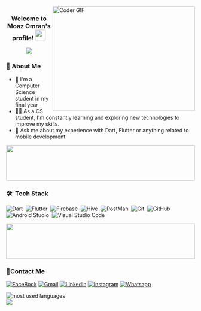 
<img align="right" src="https://cdn.dribbble.com/users/795597/screenshots/6081444/media/b8edd95c375421d690c19b3da4239e01.gif" alt="Coder GIF" width="380" height="280">

<h3 align="center">
  Welcome to Moaz Omran's profile!
  <img src="https://media.giphy.com/media/hvRJCLFzcasrR4ia7z/giphy.gif" width="28">
</h3>

<!-- Typing SVG by DenverCoder1 - https://github.com/DenverCoder1/readme-typing-svg -->
<p align="center">
  <a href="https://github.com/DenverCoder1/readme-typing-svg"><img src="https://readme-typing-svg.herokuapp.com/?lines=Flutter%20developer;Always%20learning%20new%20things&font=Fira%20Code&center=true&width=440&height=45&color=f75c7e&vCenter=true&size=22"></a>
</p> 

<h3>🚀 About Me</h3>

- 🏢 I'm a Computer Science student in my final year
- 👨‍💻 As a CS student, I'm constantly learning and exploring new technologies to improve my skills.
- 💬 Ask me about my experience with Dart, Flutter or anything related to mobile development.

<img src="https://github.com/Govindv7555/Govindv7555/blob/main/49e76e0596857673c5c80c85b84394c1.gif" width=100% height=95px>

### 🛠 &nbsp;Tech Stack
![Dart](https://img.shields.io/badge/-dart-05122A?style=flat&logo=dart)&nbsp;
![Flutter](https://img.shields.io/badge/-flutter-05122A?style=flat&logo=flutter)&nbsp;
![Firebase](https://img.shields.io/badge/-firebase-05122A?style=flat&logo=firebase)&nbsp;
![Hive](https://img.shields.io/badge/-hive-05122A?style=flat&logo=hive)&nbsp;
![PostMan](https://img.shields.io/badge/-postman-05122A?style=flat&logo=postman)&nbsp;
![Git](https://img.shields.io/badge/-Git-05122A?style=flat&logo=git)&nbsp;
![GitHub](https://img.shields.io/badge/-GitHub-05122A?style=flat&logo=github)&nbsp;
![Android Studio](https://img.shields.io/badge/-Android%20Studio-05122A?style=flat&logo=android-studio&logoColor=007ACC)&nbsp;
![Visual Studio Code](https://img.shields.io/badge/-Visual%20Studio%20Code-05122A?style=flat&logo=visual-studio-code&logoColor=007ACC)&nbsp;

<img src="https://github.com/Govindv7555/Govindv7555/blob/main/49e76e0596857673c5c80c85b84394c1.gif" width=100% height=95px>

 ### 🔗Contact Me
[![FaceBook](https://img.shields.io/badge/Facebook-1877F2?style=for-the-badge&logo=facebook&logoColor=white)](https://www.facebook.com/profile.php?id=100005145332995)
[![Gmail](https://img.shields.io/badge/Gmail-D14836?style=for-the-badge&logo=gmail&logoColor=white&link=mailto:moazomran20@gmail.com)](mailto:moazomran20@gmail.com)
[![Linkedin](https://img.shields.io/badge/LinkedIn-0077B5?style=for-the-badge&logo=linkedin&logoColor=white
)](https://www.linkedin.com/in/moaz-omran-62a103214/)
[![Instagram](https://img.shields.io/badge/Instagram-E4405F?style=for-the-badge&logo=instagram&logoColor=white)](https://www.instagram.com/moaz_omran20/)
[![Whatsapp](https://img.shields.io/badge/-Whatsapp-075e54?style=for-the-badge&logo=Whatsapp&logoColor=white)](https://api.whatsapp.com/send?phone=+201006560512)

<img align="left" src="https://github-readme-stats.vercel.app/api/top-langs?username=Moaz-Omran20&show_icons=true&locale=en&layout=compact&theme=radical" alt="most used languages" />
<br>
<a href="https://komarev.com/ghpvc/?username=Moaz-Omran20&style=for-the-badge">
    <img src="https://komarev.com/ghpvc/?username=Moaz-Omran20&style=for-the-badge">
</a>


